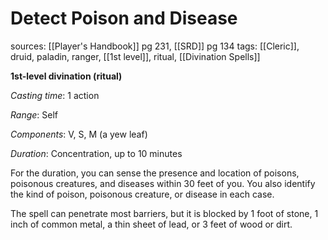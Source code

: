 # Detect Poison and Disease
sources: [[Player's Handbook]] pg 231, [[SRD]] pg 134
tags: [[Cleric]], druid, paladin, ranger, [[1st level]], ritual, [[Divination Spells]]

**1st-level divination (ritual)**

*Casting time*: 1 action

*Range*: Self

*Components*: V, S, M (a yew leaf)

*Duration*: Concentration, up to 10 minutes

For the duration, you can sense the presence and location of poisons, poisonous creatures, and diseases within 30 feet of you. You also identify the kind of poison, poisonous creature, or disease in each case.

The spell can penetrate most barriers, but it is blocked by 1 foot of stone, 1 inch of common metal, a thin sheet of lead, or 3 feet of wood or dirt.
